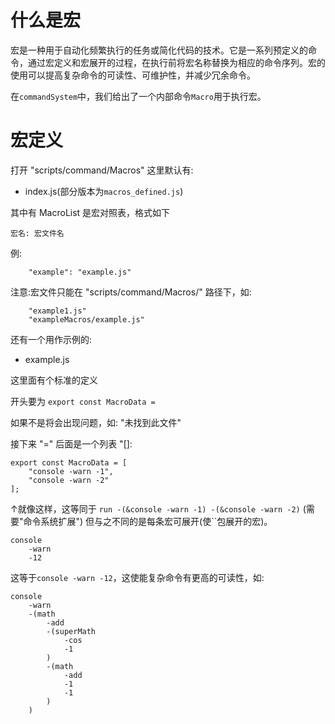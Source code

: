 # 什么是宏

宏是一种用于自动化频繁执行的任务或简化代码的技术。它是一系列预定义的命令，通过宏定义和宏展开的过程，在执行前将宏名称替换为相应的命令序列。宏的使用可以提高复杂命令的可读性、可维护性，并减少冗余命令。

在`commandSystem`中，我们给出了一个内部命令`Macro`用于执行宏。

# 宏定义
打开 "scripts/command/Macros" 这里默认有:

* index.js(部分版本为`macros_defined.js`)

其中有 MacroList 是宏对照表，格式如下

`宏名: 宏文件名`

例:

```
    "example": "example.js"
```

注意:宏文件只能在 "scripts/command/Macros/" 路径下，如:
```
    "example1.js"
    "exampleMacros/example.js"
```
还有一个用作示例的:

* example.js

这里面有个标准的定义

开头要为 `export const MacroData =`

如果不是将会出现问题，如: "未找到此文件"

接下来 "=" 后面是一个列表 "[]:
```
export const MacroData = [
    "console -warn -1",
    "console -warn -2"
];
```
↑就像这样，这等同于 `run -(&console -warn -1) -(&console -warn -2)` (需要"命令系统扩展")
但与之不同的是每条宏可展开(使``包展开的宏)。
```
console
    -warn
    -12
```
这等于`console -warn -12`，这使能复杂命令有更高的可读性，如:
```
console
    -warn
    -(math
        -add
        -(superMath
            -cos
            -1
        )
        -(math
            -add
            -1
            -1
        )
    )
```
